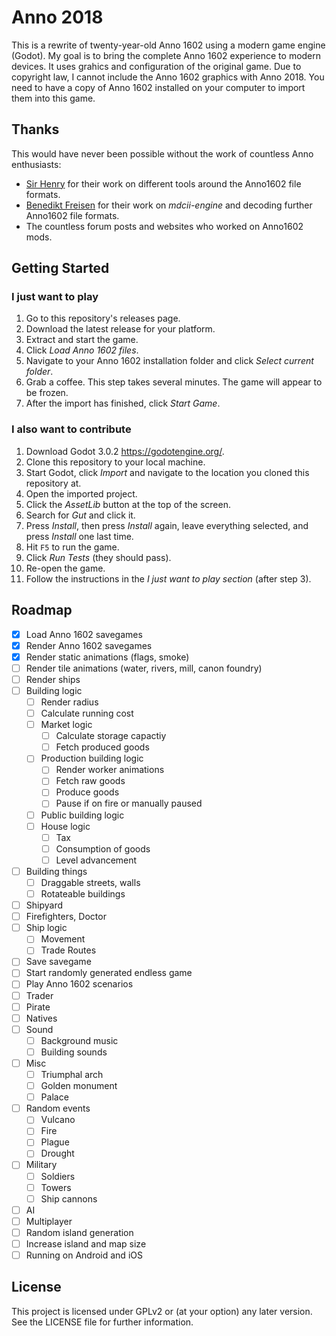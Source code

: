 # Anno 2018

This is a rewrite of twenty-year-old Anno 1602 using a modern game engine (Godot).
My goal is to bring the complete Anno 1602 experience to modern devices.
It uses grahics and configuration of the original game. Due to copyright law,
I cannot include the Anno 1602 graphics with Anno 2018. You need to have a copy of
Anno 1602 installed on your computer to import them into this game.

## Thanks

This would have never been possible without the work of countless Anno enthusiasts:
- [Sir Henry](https://github.com/wzurborg) for their work on different tools around
  the Anno1602 file formats.
- [Benedikt Freisen](https://github.com/roybaer) for their work on _mdcii-engine_
  and decoding further Anno1602 file formats.
- The countless forum posts and websites who worked on Anno1602 mods.

## Getting Started

### I just want to play

1. Go to this repository's releases page.
2. Download the latest release for your platform.
3. Extract and start the game.
4. Click _Load Anno 1602 files_.
5. Navigate to your Anno 1602 installation folder and click _Select current folder_.
6. Grab a coffee. This step takes several minutes. The game will appear to be frozen.
7. After the import has finished, click _Start Game_.

### I also want to contribute

1. Download Godot 3.0.2 https://godotengine.org/.
2. Clone this repository to your local machine.
3. Start Godot, click _Import_ and navigate to the location you cloned this repository at.
4. Open the imported project.
5. Click the _AssetLib_ button at the top of the screen.
6. Search for _Gut_ and click it.
7. Press _Install_, then press _Install_ again, leave everything selected,
   and press _Install_ one last time.
8. Hit `F5` to run the game.
9. Click _Run Tests_ (they should pass).
10. Re-open the game.
11. Follow the instructions in the _I just want to play section_ (after step 3).

## Roadmap

- [x] Load Anno 1602 savegames
- [x] Render Anno 1602 savegames
- [x] Render static animations (flags, smoke)
- [ ] Render tile animations (water, rivers, mill, canon foundry)
- [ ] Render ships
- [ ] Building logic
  - [ ] Render radius
  - [ ] Calculate running cost
  - [ ] Market logic
    - [ ] Calculate storage capactiy
    - [ ] Fetch produced goods
  - [ ] Production building logic
    - [ ] Render worker animations
    - [ ] Fetch raw goods
    - [ ] Produce goods
    - [ ] Pause if on fire or manually paused
  - [ ] Public building logic
  - [ ] House logic
    - [ ] Tax
    - [ ] Consumption of goods
    - [ ] Level advancement
- [ ] Building things
  - [ ] Draggable streets, walls
  - [ ] Rotateable buildings
- [ ] Shipyard
- [ ] Firefighters, Doctor
- [ ] Ship logic
  - [ ] Movement
  - [ ] Trade Routes
- [ ] Save savegame
- [ ] Start randomly generated endless game
- [ ] Play Anno 1602 scenarios
- [ ] Trader
- [ ] Pirate
- [ ] Natives
- [ ] Sound
  - [ ] Background music
  - [ ] Building sounds
- [ ] Misc
  - [ ] Triumphal arch
  - [ ] Golden monument
  - [ ] Palace
- [ ] Random events
  - [ ] Vulcano
  - [ ] Fire
  - [ ] Plague
  - [ ] Drought
- [ ] Military
  - [ ] Soldiers
  - [ ] Towers
  - [ ] Ship cannons
- [ ] AI
- [ ] Multiplayer
- [ ] Random island generation
- [ ] Increase island and map size
- [ ] Running on Android and iOS

## License

This project is licensed under GPLv2 or (at your option) any later version.
See the LICENSE file for further information.
